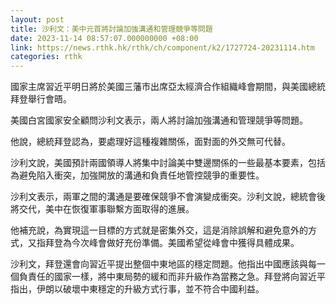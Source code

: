 ```yaml
---
layout: post
title: 沙利文：美中元首將討論加強溝通和管理競爭等問題
date: 2023-11-14 08:57:07.000000000 +08:00
link: https://news.rthk.hk/rthk/ch/component/k2/1727724-20231114.htm
categories: rthk
---
```


國家主席習近平明日將於美國三藩市出席亞太經濟合作組織峰會期間，與美國總統拜登舉行會晤。

美國白宮國家安全顧問沙利文表示，兩人將討論加強溝通和管理競爭等問題。

他說，總統拜登認為，要處理好這種複雜關係，面對面的外交無可代替。

沙利文說，美國預計兩國領導人將集中討論美中雙邊關係的一些最基本要素，包括為避免陷入衝突，加強開放的溝通和負責任地管控競爭的重要性。

沙利文表示，兩軍之間的溝通是要確保競爭不會演變成衝突。沙利文說，總統會後將交代，美中在恢復軍事聯繫方面取得的進展。

他補充說，為實現這一目標的方式就是密集外交，這是消除誤解和避免意外的方式，又指拜登為今次峰會做好充份準備。美國希望從峰會中獲得具體成果。

沙利文，拜登還會向習近平提出整個中東地區的穩定問題。他指出中國應該與每一個負責任的國家一樣，將中東局勢的緩和而非升級作為當務之急。拜登將向習近平指出，伊朗以破壞中東穩定的升級方式行事，並不符合中國利益。
